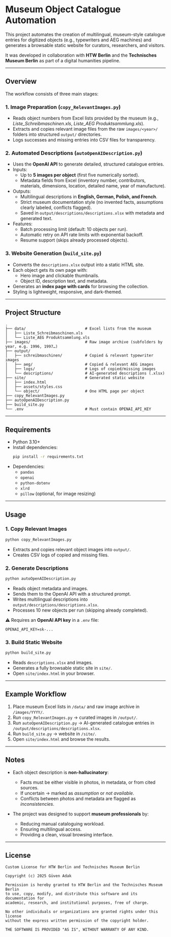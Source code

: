 # Museum Object Catalogue Automation

This project automates the creation of multilingual, museum-style catalogue entries for digitized objects (e.g., typewriters and AEG machines) and generates a browsable static website for curators, researchers, and visitors.  

It was developed in collaboration with **HTW Berlin** and the **Technisches Museum Berlin** as part of a digital humanities pipeline.

---

## Overview

The workflow consists of three main stages:

### 1. Image Preparation (`copy_RelevantImages.py`)
- Reads object numbers from Excel lists provided by the museum (e.g., *Liste_Schreibmaschinen.xls*, *Liste_AEG Produktsammlung.xls*).  
- Extracts and copies relevant image files from the raw `images/<year>/` folders into structured `output/` directories.  
- Logs successes and missing entries into CSV files for transparency.

### 2. Automated Descriptions (`autoOpenAIDescription.py`)
- Uses the **OpenAI API** to generate detailed, structured catalogue entries.  
- Inputs:  
  - Up to **5 images per object** (first five numerically sorted).  
  - Metadata fields from Excel (inventory number, contributors, materials, dimensions, location, detailed name, year of manufacture).  
- Outputs:  
  - Multilingual descriptions in **English, German, Polish, and French**.  
  - Strict museum documentation style (no invented facts, assumptions clearly labeled, conflicts flagged).  
  - Saved in `output/descriptions/descriptions.xlsx` with metadata and generated text.  
- Features:  
  - Batch processing limit (default: 10 objects per run).  
  - Automatic retry on API rate limits with exponential backoff.  
  - Resume support (skips already processed objects).

### 3. Website Generation (`build_site.py`)
- Converts the `descriptions.xlsx` output into a static HTML site.  
- Each object gets its own page with:  
  - Hero image and clickable thumbnails.  
  - Object ID, description text, and metadata.  
- Generates an **index page with cards** for browsing the collection.  
- Styling is lightweight, responsive, and dark-themed.

---

## Project Structure

```
.
├── data/                          # Excel lists from the museum
│   ├── Liste_Schreibmaschinen.xls
│   └── Liste_AEG Produktsammlung.xls
├── images/                        # Raw image archive (subfolders by year, e.g. 1996, 1997…)
├── output/
│   ├── schreibmaschinen/          # Copied & relevant typewriter images
│   ├── aeg/                       # Copied & relevant AEG images
│   ├── logs/                      # Logs of copied/missing images
│   └── descriptions/              # AI-generated descriptions (.xlsx)
├── site/                          # Generated static website
│   ├── index.html
│   ├── assets/styles.css
│   └── object/                    # One HTML page per object
├── copy_RelevantImages.py
├── autoOpenAIDescription.py
├── build_site.py
└── .env                           # Must contain OPENAI_API_KEY
```

---

## Requirements

- Python 3.10+
- Install dependencies:
  ```bash
  pip install -r requirements.txt
  ```
- Dependencies:
  - `pandas`
  - `openai`
  - `python-dotenv`
  - `xlrd`
  - `pillow` (optional, for image resizing)

---

## Usage

### 1. Copy Relevant Images
```bash
python copy_RelevantImages.py
```
- Extracts and copies relevant object images into `output/`.
- Creates CSV logs of copied and missing files.

### 2. Generate Descriptions
```bash
python autoOpenAIDescription.py
```
- Reads object metadata and images.  
- Sends them to the OpenAI API with a structured prompt.  
- Writes multilingual descriptions into `output/descriptions/descriptions.xlsx`.  
- Processes 10 new objects per run (skipping already completed).  

⚠️ Requires an **OpenAI API key** in a `.env` file:
```env
OPENAI_API_KEY=sk-...
```

### 3. Build Static Website
```bash
python build_site.py
```
- Reads `descriptions.xlsx` and images.  
- Generates a fully browsable static site in `site/`.  
- Open `site/index.html` in your browser.

---

## Example Workflow

1. Place museum Excel lists in `/data/` and raw image archive in `/images/YYYY/`.  
2. Run `copy_RelevantImages.py` → curated images in `/output/`.  
3. Run `autoOpenAIDescription.py` → AI-generated catalogue entries in `/output/descriptions/descriptions.xlsx`.  
4. Run `build_site.py` → website in `/site/`.  
5. Open `site/index.html` and browse the results.

---

## Notes

- Each object description is **non-hallucinatory**:  
  - Facts must be either visible in photos, in metadata, or from cited sources.  
  - If uncertain → marked as *assumption* or *not available*.  
  - Conflicts between photos and metadata are flagged as *inconsistencies*.  

- The project was designed to support **museum professionals** by:  
  - Reducing manual cataloguing workload.  
  - Ensuring multilingual access.  
  - Providing a clean, visual browsing interface.

---

## License

```
Custom License for HTW Berlin and Technisches Museum Berlin

Copyright (c) 2025 Güven Adak

Permission is hereby granted to HTW Berlin and the Technisches Museum Berlin
to use, copy, modify, and distribute this software and its documentation for
academic, research, and institutional purposes, free of charge.

No other individuals or organizations are granted rights under this license
without the express written permission of the copyright holder.

THE SOFTWARE IS PROVIDED "AS IS", WITHOUT WARRANTY OF ANY KIND.
```
